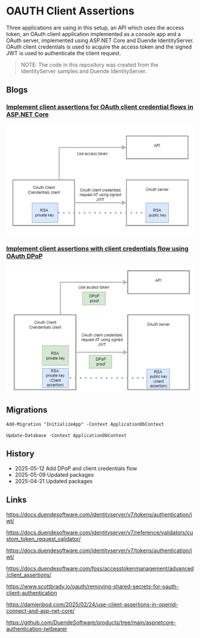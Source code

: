 # OAUTH Client Assertions

Three applications are using in this setup, an API which uses the access token, an OAuth client application implemented as a console app and a OAuth server, implemented using ASP.NET Core and Duende IdentityServer. OAuth client credentials is used to acquire the access token and the signed JWT is used to authenticate the client request.

> NOTE: The code in this repository was created from the IdentityServer samples and Duende IdentityServer.

## Blogs

### [Implement client assertions for OAuth client credential flows in ASP.NET Core](https://damienbod.com/2025/04/21/implement-client-assertions-for-oauth-client-credential-flows-in-asp-net-core/)

![flow](https://github.com/damienbod/OAuthClientAssertions/blob/main/images/OAuthCCSignedJWTAssertion.png)

### [Implement client assertions with client credentials flow using OAuth DPoP](https://damienbod.com/2025/05/12/implement-client-assertions-with-client-credentials-flow-using-oauth-dpop/)

![flow](https://github.com/damienbod/OAuthClientAssertions/blob/main/images/OAuthCCSignedJWTAssertionDPoP.png)


## Migrations

```
Add-Migration "InitializeApp" -Context ApplicationDbContext
```

```
Update-Database -Context ApplicationDbContext
```

## History

- 2025-05-12 Add DPoP and client credentials flow
- 2025-05-09 Updated packages
- 2025-04-21 Updated packages

## Links

https://docs.duendesoftware.com/identityserver/v7/tokens/authentication/jwt/

https://docs.duendesoftware.com/identityserver/v7/reference/validators/custom_token_request_validator/

https://docs.duendesoftware.com/identityserver/v7/tokens/authentication/jwt/

https://docs.duendesoftware.com/foss/accesstokenmanagement/advanced/client_assertions/

https://www.scottbrady.io/oauth/removing-shared-secrets-for-oauth-client-authentication

https://damienbod.com/2025/02/24/use-client-assertions-in-openid-connect-and-asp-net-core/

https://github.com/DuendeSoftware/products/tree/main/aspnetcore-authentication-jwtbearer
